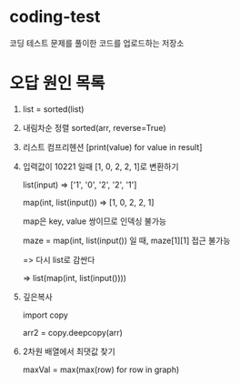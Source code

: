 # coding-test
코딩 테스트 문제를 풀이한 코드를 업로드하는 저장소

# 오답 원인 목록
1. list = sorted(list)

2. 내림차순 정렬 sorted(arr, reverse=True)

3. 리스트 컴프리헨션 [print(value) for value in result]

4. 입력값이 10221 일때 [1, 0, 2, 2, 1]로 변환하기

    list(input) => ['1', '0', '2', '2', '1']

    map(int, list(input()) => [1, 0, 2, 2, 1]

    map은 key, value 쌍이므로 인덱싱 불가능

    maze = map(int, list(input()) 일 때, maze[1][1] 접근 불가능

    => 다시 list로 감싼다

    => list(map(int, list(input())))

5. 깊은복사

    import copy

    arr2 = copy.deepcopy(arr)

6. 2차원 배열에서 최댓값 찾기

    maxVal = max(max(row) for row in graph)
